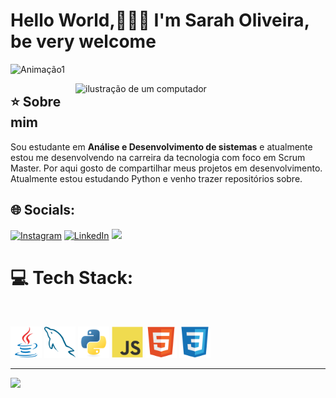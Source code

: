 # Hello World,🙋🏻‍♀️ I'm Sarah Oliveira, be very welcome
![Animação1](https://github.com/SarahOliveiraPy/SarahOliveiraPy/assets/161997202/6ccb5c58-8e0c-40f7-9520-cd3207495fc4)

<img src="https://raw.githubusercontent.com/MicaelliMedeiros/micaellimedeiros/master/image/computer-illustration.png" alt="ilustração de um computador" min-width="400px" max-width="400px" width="400px" align="right">

## ⭐️ Sobre mim 

Sou estudante em <b>Análise e Desenvolvimento de sistemas</b> e atualmente estou me desenvolvendo na carreira da tecnologia com foco em Scrum Master. Por aqui gosto de compartilhar meus projetos em desenvolvimento. Atualmente estou estudando Python e venho trazer repositórios sobre.

## 🌐 Socials:
[![Instagram](https://img.shields.io/badge/Instagram-%23E4405F.svg?logo=Instagram&logoColor=white)](https://instagram.com/https://www.instagram.com/sarahh_moonw/) [![LinkedIn](https://img.shields.io/badge/LinkedIn-%230077B5.svg?logo=linkedin&logoColor=white)](https://linkedin.com/in/https://www.linkedin.com/in/sarah-ferreira-dias-de-o-10b963231/) 
<a href = "mailto:sarahferreira1930@gmail.com"><img src="https://img.shields.io/badge/-Gmail-%23333?style=for-the-badge&logo=gmail&logoColor=white" target="_blank"></a>

# 💻 Tech Stack:
<div style="display: inline_block"><br>
  <p>
  <img src="https://raw.githubusercontent.com/devicons/devicon/master/icons/java/java-original.svg" alt="Java" width="50" height="50"/>
  <img src="https://raw.githubusercontent.com/devicons/devicon/master/icons/mysql/mysql-original.svg" alt="MySQL" width="50" height="50"/>
  <img src="https://raw.githubusercontent.com/devicons/devicon/master/icons/python/python-original.svg" alt="Python" width="50" height="50"/>
  <img src="https://raw.githubusercontent.com/devicons/devicon/master/icons/javascript/javascript-original.svg" alt="JavaScript" width="50" height="50"/>
  <img src="https://raw.githubusercontent.com/devicons/devicon/master/icons/html5/html5-original.svg" alt="HTML" width="50" height="50"/>
  <img src="https://raw.githubusercontent.com/devicons/devicon/master/icons/css3/css3-original.svg" alt="CSS" width="50" height="50"/>
</p>



  



---
[![](https://visitcount.itsvg.in/api?id=SarahOliveiraPy&icon=4&color=10)](https://visitcount.itsvg.in)

<!-- Proudly created with GPRM ( https://gprm.itsvg.in ) -->
